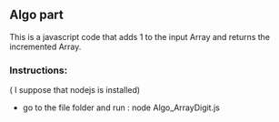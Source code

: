 ## Algo part
This is a javascript code that adds 1 to the input Array<number> and returns the incremented Array<number>.

### Instructions:
( I suppose that nodejs is installed)
- go to the file folder and run :
node Algo_ArrayDigit.js


